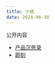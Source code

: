 ```yaml
---
title: 少楠
date: 2024-06-30
---
```


公开内容

- [产品沉思录](https://pmthinking.com)
- [即刻](https://web.okjike.com/u/7B1385A9-FCC9-4446-B8CE-472EAF6817B2)
